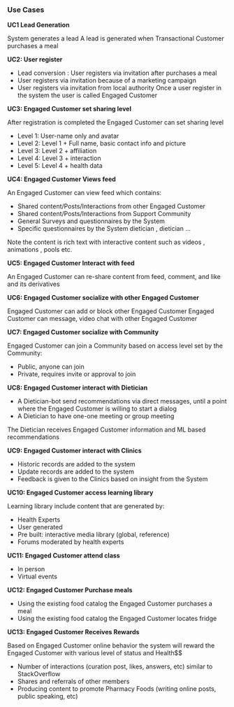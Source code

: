 ### Use Cases

**UC1 Lead Generation**

System generates a lead A lead is generated when Transactional Customer purchases a meal

**UC2: User register**

- Lead conversion : User registers via invitation after purchases a meal 
- User registers via invitation because of a marketing campaign 
- User registers via invitation from local authority Once a user register in the system the user is called Engaged Customer

**UC3: Engaged Customer set sharing level**

After registration is completed the Engaged Customer can set sharing level 
- Level 1: User-name only and avatar 
- Level 2: Level 1 + Full name, basic contact info and picture 
- Level 3: Level 2 + affiliation 
- Level 4: Level 3 + interaction
- Level 5: Level 4 + health data

**UC4: Engaged Customer Views feed**

An Engaged Customer can view feed which contains: 
- Shared content/Posts/Interactions from other Engaged Customer 
- Shared content/Posts/Interactions from Support Community 
- General Surveys and questionnaires by the System 
- Specific questionnaires by the System dietician , dietician ... 

Note the content is rich text with interactive content such as videos , animations , pools etc.

**UC5: Engaged Customer Interact with feed**

An Engaged Customer can re-share content from feed, comment, and like and its derivatives

**UC6: Engaged Customer socialize with other Engaged Customer** 

Engaged Customer can add or block other Engaged Customer Engaged Customer can message, video chat with other Engaged Customer

**UC7: Engaged Customer socialize with Community**

Engaged Customer can join a Community based on access level set by the Community: 
- Public, anyone can join 
- Private, requires invite or approval to join

**UC8: Engaged Customer interact with Dietician**

- A Dietician-bot send recommendations via direct messages, until a point where the Engaged Customer is willing to start a dialog 
- A Dietician to have one-one meeting or group meeting 

The Dietician receives Engaged Customer information and ML based recommendations 

**UC9: Engaged Customer interact with Clinics**

- Historic records are added to the system 
- Update records are added to the system
- Feedback is given to the Clinics based on insight from the System

**UC10: Engaged Customer access learning library** 

Learning library include content that are generated by:
- Health Experts
- User generated 
- Pre built: interactive media library (global, reference)
- Forums moderated by health experts

**UC11: Engaged Customer attend class**

- In person
- Virtual events

**UC12: Engaged Customer Purchase meals**

- Using the existing food catalog the Engaged Customer purchases a meal
- Using the existing food catalog the Engaged Customer locates fridge

**UC13: Engaged Customer Receives Rewards**

Based on Engaged Customer online behavior the system will reward the Engaged Customer with various level of status and Health$$
- Number of interactions (curation post, likes, answers, etc) similar to StackOverflow 
- Shares and referrals of other members
- Producing content to promote Pharmacy Foods (writing online posts, public speaking, etc)
